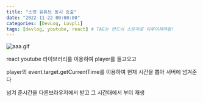 ```yaml
---
title: "소켓 유튜브 동시 송출"
date: "2022-11-22 00:00:00"
categories: [DevLog, Luvpli]
tags: [devlog, youtube, react] # TAG는 반드시 소문자로 이루어져야함!
---
```


![aaa.gif](https://s3-us-west-2.amazonaws.com/secure.notion-static.com/06b9146d-4192-444c-a4fe-28a58ac1bf5b/aaa.gif)

react youtube 라이브러리를 이용하여 player를 들고오고

player의 event.target.getCurrentTime를 이용하여 현재 시간을 뽑아 서버에 넘겨준다

넘겨 준시간을 다른브라우저에서 받고 그 시간대에서 부터 재생
